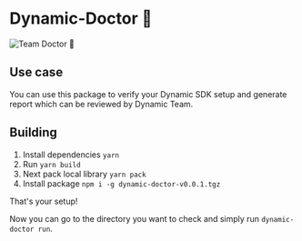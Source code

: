 # Dynamic-Doctor 💉

![Team Doctor 💉](https://github.com/dynamic-labs/DynamicDoctor/assets/107057105/f315c93c-2d75-424f-8436-d19a960f5d53)

## Use case

You can use this package to verify your Dynamic SDK setup and generate report which can be reviewed by Dynamic Team.

## Building

1. Install dependencies `yarn`
2. Run `yarn build`
3. Next pack local library `yarn pack`
4. Install package `npm i -g dynamic-doctor-v0.0.1.tgz`

That's your setup!

Now you can go to the directory you want to check and simply run `dynamic-doctor run`.
